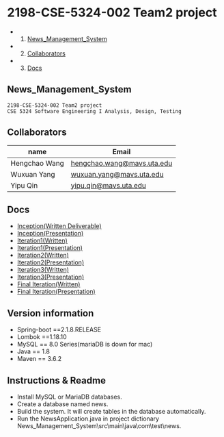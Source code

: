 

# 2198-CSE-5324-002 Team2 project
<!-- vscode-markdown-toc -->
* 1. [News_Management_System](#News_Management_System)
* 2. [Collaborators](#Collaborators)
* 3. [Docs](#Docs)

<!-- vscode-markdown-toc-config
	numbering=true
	autoSave=true
	/vscode-markdown-toc-config -->
<!-- /vscode-markdown-toc -->
##  <a name='News_Management_System'></a>News_Management_System

    2198-CSE-5324-002 Team2 project
    CSE 5324 Software Engineering I Analysis, Design, Testing

##  <a name='Collaborators'></a>Collaborators

name | Email 
-|-
Hengchao Wang | hengchao.wang@mavs.uta.edu 
Wuxuan Yang  | wuxuan.yang@mavs.uta.edu 
Yipu Qin | yipu.qin@mavs.uta.edu 

##  <a name='Docs'></a>Docs
* [Inception(Written Deliverable)](https://docs.google.com/document/d/1Rhmbc3Yms2fX0Om6TTw0Jvc0ZzU6N31lgVby1VVswgM/edit?usp=sharing)<br>
* [Inception(Presentation)](https://docs.google.com/presentation/d/1Ecqu4M4ZMOHqGux18yNNcmOlejBv5U4HIbhzxeJpIPw/edit?usp=sharing)
* [Iteration1(Written)](https://docs.google.com/document/d/1xojJuxG4TjK_5rMOHoKnia8X3puUgZmVg5vDwJo0rZQ/edit?usp=sharing)
* [Iteration1(Presentation)](https://docs.google.com/presentation/d/1XKdoUZgeQ8CaxGgrqFjCaCm6UXsMDL3Cuk-MpV_A6xQ/edit?usp=sharing)
* [Iteration2(Written)](https://docs.google.com/document/d/1z2J2jj9CU_Dju-1TcpP4illd4DDXhhtfy6RdcnQcxLU/edit?usp=sharing)
* [Iteration2(Presentation)](https://docs.google.com/presentation/d/1ByYXO3Xs-jShnFr92HKkEJkeKOchHpweLFAQbLH-45A/edit?usp=sharing)
* [Iteration3(Written)](https://docs.google.com/document/d/1sC0QL03UGLTSJXawJhqWiDoea9R-C-ACu4EsNP3mBYk/edit?usp=sharing)
* [Iteration3(Presentation)](https://docs.google.com/presentation/d/1QrA_Jq6QkcS1ibSOCdlHtifR5O5PQUKLcqsk2ZFqgjs/edit?usp=sharing)
* [Final Iteration(Written)](https://docs.google.com/document/d/1qIC4hOJc5QI7taZ3b-uOz0qsCvpttTSTCGfh963jZWE/edit?usp=sharing)
* [Final Iteration(Presentation)](https://docs.google.com/presentation/d/1K5JtOeVImNW4peES1QHvYCAKDLk9Uyczgjx05iIw2Pk/edit?usp=sharing)

## Version information
* Spring-boot  ==2.1.8.RELEASE 
* Lombok  ==1.18.10
* MySQL  == 8.0 Series(mariaDB is down for mac)
* Java == 1.8
* Maven	==	3.6.2

## Instructions & Readme 
* Install MySQL or MariaDB databases.
* Create a database named news.
* Build the system. It will create tables in the database automatically. 
* Run the NewsApplication.java in project dictionary News_Management_System\src\main\java\com\test\news.
